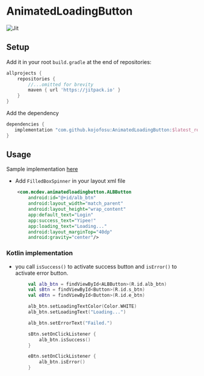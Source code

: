 # AnimatedLoadingButton

![Jit](https://img.shields.io/jitpack/v/github/kojofosu/AnimatedLoadingButton?style=for-the-badge) 

## Setup

Add it in your root `build.gradle` at the end of repositories:

```groovy
allprojects {
    repositories {
        //...omitted for brevity
        maven { url 'https://jitpack.io' }
    }
}
```



Add the dependency

```groovy
dependencies {
   implementation "com.github.kojofosu:AnimatedLoadingButton:$latest_release"
}
```

## Usage
Sample implementation [here](app/)

- Add `FilledBoxSpinner` in your layout xml file
```xml
    <com.mcdev.animatedloadingbutton.ALBButton
        android:id="@+id/alb_btn"
        android:layout_width="match_parent"
        android:layout_height="wrap_content"
        app:default_text="Login"
        app:success_text="Yipee!"
        app:loading_text="Loading..."
        android:layout_marginTop="40dp"
        android:gravity="center"/>
```

### Kotlin implementation
- you call `isSuccess()` to activate success button and `isError()` to activate error button.

```kotlin
        val alb_btn = findViewById<ALBButton>(R.id.alb_btn)
        val sBtn = findViewById<Button>(R.id.s_btn)
        val eBtn = findViewById<Button>(R.id.e_btn)

        alb_btn.setLoadingTextColor(Color.WHITE)
        alb_btn.setLoadingText("Loading...")

        alb_btn.setErrorText("Failed.")

        sBtn.setOnClickListener {
            alb_btn.isSuccess()
        }

        eBtn.setOnClickListener {
            alb_btn.isError()
        }
```
